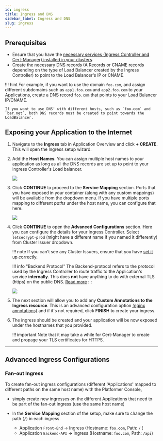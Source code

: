 ```yaml
---
id: ingress
title: Ingress and DNS
sidebar_label: Ingress and DNS
slug: ingress
---
```


## Prerequisites

-   Ensure that you have the [necessary services (Ingress Controller and Cert-Manager) installed in your clusters](/03-clusters/cluster-requirements#3-third-party-services).
-   Create the necessary DNS records (A Records or CNAME records depending on the type of Load Balancer created by the Ingress Controller) to point to the Load Balancer's IP or CNAME.

!!! hint
    For example, if you want to use the domain `foo.com`, and assign different subdomains such as `app1.foo.com` and `app2.foo.com` to your Applications, create a DNS record `foo.com` that points to your Load Balancer IP/CNAME.

    If you want to use DNS' with different hosts, such as `foo.com` and `bar.net`, both DNS records must be created to point towards the LoadBalancer.

## Exposing your Application to the Internet

1. Navigate to the **Ingress** tab in Application Overview and click **+ CREATE**. This will open the Ingress setup wizard.

2. Add the **Host Names**. You can assign multiple host names to your application as long as all the DNS records are set up to point to your Ingress Controller's Load balancer.

    ![](/assets/images//docs/ingress-1.png)

3. Click **CONTINUE** to proceed to the **Service Mapping** section. Ports that you have exposed in your container (along with any custom mappings) will be available from the dropdown menu. If you have multiple ports mapping to different _paths_ under the host name, you can configure that here.

    ![](/assets/images//docs/ingress-2.png)

4. Click **CONTINUE** to open the **Advanced Configurations** section. Here you can configure the details for your Ingress Controller. Select `letsecrypt-prod` (might have a different name if you named it differently) from Cluster Issuer dropdown.

    !!! note
        If you can't see any Cluster Issuers, ensure that you have [set it up correctly](/03-clusters/requirements-setup/cert-manager#installation).

    !!! info "Backend Protocol"
        The Backend-protocol refers to the protocol used by the Ingress Controller to route traffic to the Application's service **internally**. This does **not** have anything to do with external TLS (https) on the public DNS. [Read more](https://kubernetes.github.io/ingress-nginx/user-guide/nginx-configuration/annotations/#backend-protocol)
        :::

    ![](/assets/images//docs/ingress-3.png)

5. The next section will allow you to add any **Custom Annotations to the Ingress resource**. This is an advanced configuration option [(nginx annotations)](https://kubernetes.github.io/ingress-nginx/user-guide/nginx-configuration/annotations) and if it's not required, click **FINISH** to create your ingress.

6. The ingress should be created and your application will be now exposed under the hostnames that you provided. 

    !!! important
        Note that it may take a while for Cert-Manager to create and propage your TLS certificates for HTTPS.

---

## Advanced Ingress Configurations

### Fan-out Ingress

To create fan-out ingress configurations (different 'Applications' mapped to different paths on the same host name) with the Platformer Console,
- simply create new ingresses on the different Applications that need to be part of the fan-out ingress (use the same host name)
- In the **Service Mapping** section of the setup, make sure to change the path (`/`) in each ingress.

    - Application `Front-End` -> Ingress (Hostname: `foo.com`, Path: `/` )
    - Application `Backend-API` -> Ingress (Hostname: `foo.com`, Path: `/api`)
